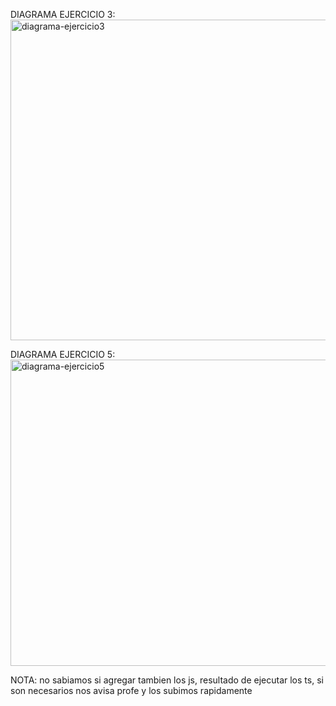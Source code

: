 DIAGRAMA EJERCICIO 3:
<img width="729" height="513" alt="diagrama-ejercicio3" src="https://github.com/user-attachments/assets/67781a46-a6ee-4717-bf18-20c0ca51a6e7" />

DIAGRAMA EJERCICIO 5:
<img width="605" height="490" alt="diagrama-ejercicio5" src="https://github.com/user-attachments/assets/e25357f2-793e-40b2-9d41-43e0fa13591a" />

NOTA: no sabiamos si agregar tambien los js, resultado de ejecutar los ts, si son necesarios nos avisa profe y los subimos rapidamente
